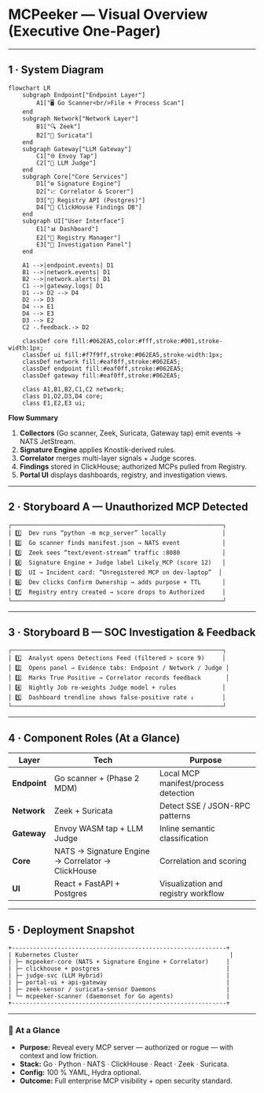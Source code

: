# MCPeeker — Visual Overview (Executive One-Pager)

---

## **1 · System Diagram**

```mermaid
flowchart LR
    subgraph Endpoint["Endpoint Layer"]
        A1["🖥️ Go Scanner<br/>File + Process Scan"]
    end
    subgraph Network["Network Layer"]
        B1["🔍 Zeek"]
        B2["🧩 Suricata"]
    end
    subgraph Gateway["LLM Gateway"]
        C1["🌐 Envoy Tap"]
        C2["🤖 LLM Judge"]
    end
    subgraph Core["Core Services"]
        D1["⚙️ Signature Engine"]
        D2["📈 Correlator & Scorer"]
        D3["🪪 Registry API (Postgres)"]
        D4["🧠 ClickHouse Findings DB"]
    end
    subgraph UI["User Interface"]
        E1["📊 Dashboard"]
        E2["📁 Registry Manager"]
        E3["🔎 Investigation Panel"]
    end

    A1 -->|endpoint.events| D1
    B1 -->|network.events| D1
    B2 -->|network.alerts| D1
    C1 -->|gateway.logs| D1
    D1 --> D2 --> D4
    D2 --> D3
    D4 --> E1
    D4 --> E3
    D3 --> E2
    C2 -.feedback.-> D2

    classDef core fill:#062EA5,color:#fff,stroke:#001,stroke-width:1px;
    classDef ui fill:#f7f9ff,stroke:#062EA5,stroke-width:1px;
    classDef network fill:#eaf0ff,stroke:#062EA5;
    classDef endpoint fill:#eaf0ff,stroke:#062EA5;
    classDef gateway fill:#eaf0ff,stroke:#062EA5;

    class A1,B1,B2,C1,C2 network;
    class D1,D2,D3,D4 core;
    class E1,E2,E3 ui;
```

**Flow Summary**

1. **Collectors** (Go scanner, Zeek, Suricata, Gateway tap) emit events → NATS JetStream.
2. **Signature Engine** applies Knostik-derived rules.
3. **Correlator** merges multi-layer signals + Judge scores.
4. **Findings** stored in ClickHouse; authorized MCPs pulled from Registry.
5. **Portal UI** displays dashboards, registry, and investigation views.

---

## **2 · Storyboard A — Unauthorized MCP Detected**

```
┌────────────────────────────────────────────────────────────┐
│ 1️⃣  Dev runs “python -m mcp_server” locally                │
│ 2️⃣  Go scanner finds manifest.json → NATS event            │
│ 3️⃣  Zeek sees “text/event-stream” traffic :8080            │
│ 4️⃣  Signature Engine + Judge label Likely_MCP (score 12)   │
│ 5️⃣  UI → Incident card: “Unregistered MCP on dev-laptop”  │
│ 6️⃣  Dev clicks Confirm Ownership → adds purpose + TTL      │
│ 7️⃣  Registry entry created → score drops to Authorized     │
└────────────────────────────────────────────────────────────┘
```

---

## **3 · Storyboard B — SOC Investigation & Feedback**

```
┌────────────────────────────────────────────────────────────┐
│ 1️⃣  Analyst opens Detections Feed (filtered > score 9)     │
│ 2️⃣  Opens panel → Evidence tabs: Endpoint / Network / Judge │
│ 3️⃣  Marks True Positive → Correlator records feedback       │
│ 4️⃣  Nightly Job re-weights Judge model + rules             │
│ 5️⃣  Dashboard trendline shows false-positive rate ↓        │
└────────────────────────────────────────────────────────────┘
```

---

## **4 · Component Roles (At a Glance)**

| Layer        | Tech                                              | Purpose                              |
| ------------ | ------------------------------------------------- | ------------------------------------ |
| **Endpoint** | Go scanner + (Phase 2 MDM)                        | Local MCP manifest/process detection |
| **Network**  | Zeek + Suricata                                   | Detect SSE / JSON-RPC patterns       |
| **Gateway**  | Envoy WASM tap + LLM Judge                        | Inline semantic classification       |
| **Core**     | NATS → Signature Engine → Correlator → ClickHouse | Correlation and scoring              |
| **UI**       | React + FastAPI + Postgres                        | Visualization and registry workflow  |

---

## **5 · Deployment Snapshot**

```
+-------------------------------------------------------------+
| Kubernetes Cluster                                           |
| ├─ mcpeeker-core (NATS + Signature Engine + Correlator)     |
| ├─ clickhouse + postgres                                    |
| ├─ judge-svc (LLM Hybrid)                                   |
| ├─ portal-ui + api-gateway                                  |
| ├─ zeek-sensor / suricata-sensor Daemons                    |
| └─ mcpeeker-scanner (daemonset for Go agents)               |
+-------------------------------------------------------------+
```

---

### 🎯 At a Glance

* **Purpose:** Reveal every MCP server — authorized or rogue — with context and low friction.
* **Stack:** Go · Python · NATS · ClickHouse · React · Zeek · Suricata.
* **Config:** 100 % YAML, Hydra optional.
* **Outcome:** Full enterprise MCP visibility + open security standard.